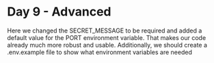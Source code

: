 # Day 9 - Advanced

Here we changed the SECRET_MESSAGE to be required and added a default value for the PORT environment variable. That makes our code already much more robust and usable. Additionally, we should create a .env.example file to show what environment variables are needed
